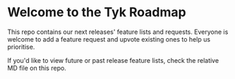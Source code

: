 # Welcome to the Tyk Roadmap
This repo contains our next releases' feature lists and requests. Everyone is welcome to add a feature request and upvote existing ones to help us prioritise. 

If you'd like to view future or past release feature lists, check the relative MD file on this repo. 
